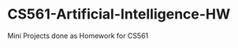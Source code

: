 CS561-Artificial-Intelligence-HW
================================

Mini Projects done as Homework for CS561
